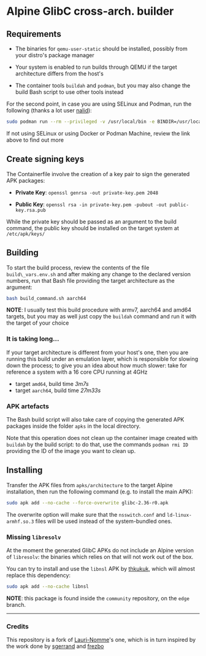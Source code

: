 # Alpine GlibC cross-arch. builder

## Requirements

- The binaries for `qemu-user-static` should be installed, possibly from your distro's package manager

- Your system is enabled to run builds through QEMU if the target architecture differs from the host's

- The container tools `buildah` and `podman`, but you may also change the build Bash script to use other tools instead

For the second point, in case you are using SELinux and Podman, run the following (thanks a lot user [nalid](https://github.com/nalind/fedora-qemu-user-static)):
```bash
sudo podman run --rm --privileged -v /usr/local/bin -e BINDIR=/usr/local/bin -e CHCON="-t bin_t" ghcr.io/nalind/fedora-qemu-user-static register
```

If not using SELinux or using Docker or Podman Machine, review the link above to find out more

## Create signing keys

The Containerfile involve the creation of a key pair to sign the generated APK packages:

- **Private Key**: `openssl genrsa -out private-key.pem 2048`

- **Public Key**: `openssl rsa -in private-key.pem -pubout -out public-key.rsa.pub`

While the private key should be passed as an argument to the build command, the public key should be installed on the target system at `/etc/apk/keys/`

## Building

To start the build process, review the contents of the file `build\_vars.env.sh` and after making any change to the declared version numbers, run that Bash file providing the target architecture as the argument:

```bash
bash build_command.sh aarch64
```

**NOTE**: I usually test this build procedure with armv7, aarch64 and amd64 targets, but you may as well just copy the `buildah` command and run it with the target of your choice

### It is taking long...

If your target architecture is different from your host's one, then you are running this build under an emulation layer, which is responsible for slowing down the process; to give you an idea about how much slower: take for reference a system with a 16 core CPU running at 4GHz

- target `amd64`, build time *3m7s*
- target `aarch64`, build time *27m33s*

### APK artefacts

The Bash build script will also take care of copying the generated APK packages inside the folder `apks` in the local directory.

Note that this operation does not clean up the container image created with `buildah` by the build script: to do that, use the commands `podman rmi ID` providing the ID of the image you want to clean up.

## Installing

Transfer the APK files from `apks/architecture` to the target Alpine installation, then run the following command (e.g. to install the main APK):

```bash
sudo apk add --no-cache --force-overwrite glibc-2.36-r0.apk
```

The overwrite option will make sure that the `nsswitch.conf` and `ld-linux-armhf.so.3` files will be used instead of the system-bundled ones.

### Missing `libresolv`

At the moment the generated GlibC APKs do not include an Alpine version of `libresolv`: the binaries which relies on that will not work out of the box.

You can try to install and use the `libnsl` APK by [thkukuk](https://github.com/thkukuk/libnsl), which will almost replace this dependency:

```bash
sudo apk add --no-cache libnsl
```

**NOTE**: this package is found inside the `community` repository, on the `edge` branch.

---

### Credits

This repository is a fork of [Lauri-Nomme](https://github.com/Lauri-Nomme/alpine-glibc-xb)'s one, which is in turn inspired by the work done by [sgerrand](https://github.com/sgerrand/alpine-pkg-glibc) and [frezbo](https://github.com/sgerrand/docker-glibc-builder/issues/20#issue-295572838)
